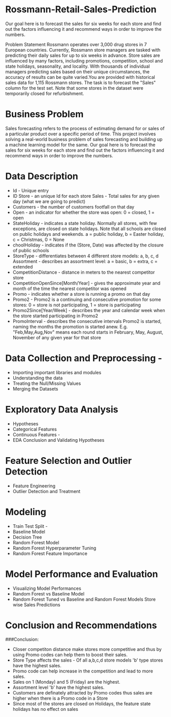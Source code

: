 # Rossmann-Retail-Sales-Prediction
Our goal here is to forecast the sales for six weeks for each store and find out the factors influencing it and recommend ways in order to improve the numbers.

Problem Statement
Rossmann operates over 3,000 drug stores in 7 European countries. Currently, Rossmann store managers are tasked with predicting their daily sales for up to six weeks in advance. Store sales are influenced by many factors, including promotions, competition, school and state holidays, seasonality, and locality. With thousands of individual managers predicting sales based on their unique circumstances, the accuracy of results can be quite varied.You are provided with historical sales data for 1,115 Rossmann stores. The task is to forecast the "Sales" column for the test set. Note that some stores in the dataset were temporarily closed for refurbishment.

# Business Problem
Sales forecasting refers to the process of estimating demand for or sales of a particular product over a specific period of time. This project involves solving a real-world business problem of sales forecasting and building up a machine learning model for the same.
Our goal here is to forecast the sales for six weeks for each store and find out the factors influencing it and recommend ways in order to improve the numbers.

# Data Description
* Id - Unique entry 
* ID Store - an unique Id for each store Sales - Total sales for any given day (what we are going to predict) 
* Customers - the number of customers footfall on that day
*  Open - an indicator for whether the store was open: 0 = closed, 1 = open 
*  StateHoliday - indicates a state holiday. Normally all stores, with few exceptions, are closed on state holidays. Note that all schools are closed on public holidays and weekends. a = public holiday, b = Easter holiday, c = Christmas, 0 = None
*  choolHoliday - indicates if the (Store, Date) was affected by the closure of public schools
*  StoreType - differentiates between 4 different store models: a, b, c, d Assortment - describes an assortment level: a = basic, b = extra, c = extended 
*  CompetitionDistance - distance in meters to the nearest competitor store 
*  CompetitionOpenSince[Month/Year] - gives the approximate year and month of the time the nearest competitor was opened
*   Promo - indicates whether a store is running a promo on that day 
*   Promo2 - Promo2 is a continuing and consecutive promotion for some stores: 0 = store is not participating, 1 = store is participating 
*   Promo2Since[Year/Week] - describes the year and calendar week when the store started participating in Promo2 
*   PromoInterval - describes the consecutive intervals Promo2 is started, naming the months the promotion is started anew. E.g. "Feb,May,Aug,Nov" means each round starts in February, May, August, November of any given year for that store

# Data Collection and Preprocessing -
* Importing important libraries and modules 
* Understanding the data 
* Treating the Null/Missing Values 
* Merging the Datasets
# Exploratory Data Analysis 
* Hypotheses 
* Categorical Features 
* Continuous Features -
* EDA Conclusion and Validating Hypotheses
# Feature Selection and Outlier Detection 
* Feature Engineering 
* Outlier Detection and Treatment
# Modeling 
* Train Test Split -
* Baseline Model 
* Decision Tree 
* Random Forest Model 
* Random Forest Hyperparameter Tuning 
* Random Forest Feature Importance
# Model Performance and Evaluation 
* Visualizing Model Performances 
* Random Forest vs Baseline Model 
* Random Forest Tuned vs Baseline and Random Forest Models
Store wise Sales Predictions
# Conclusion and Recommendations
###Conclusion:
* Closer competiton distance make stores more competitive and thus by using Promo codes can help them to boost their sales.
* Store Type affects the sales - Of all a,b,c,d store models 'b' type stores have the highest sales.
* Promo code can help increase in the competition and lead to more sales.
* Sales on 1 (Monday) and 5 (Friday) are the highest.
* Assortment level 'b' have the highest sales.
* Customers are definately attracted by Promo codes thus sales are higher when there is a Promo code in a Store
* Since most of the stores are closed on Holidays, the feature state holidays has no effect on sales
